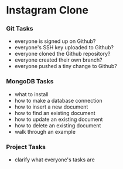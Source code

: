 # Instagram Clone

### Git Tasks

* everyone is signed up on Github?
* everyone's SSH key uploaded to Github?
* everyone cloned the Github repository?
* everyone created their own branch?
* everyone pushed a tiny change to Github?

### MongoDB Tasks

* what to install
* how to make a database connection
* how to insert a new document
* how to find an existing document
* how to update an existing document
* how to delete an existing document
* walk through an example

### Project Tasks

* clarify what everyone's tasks are

